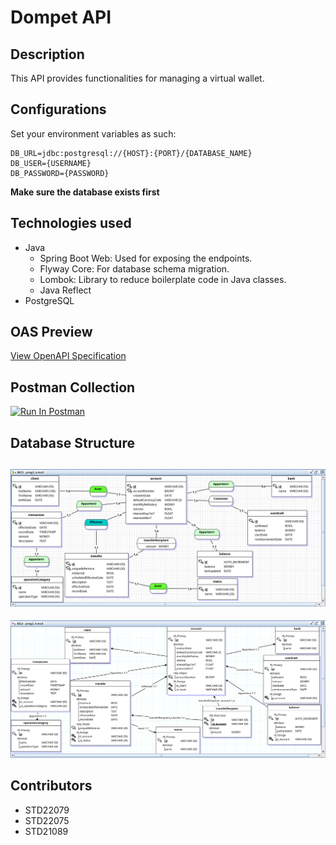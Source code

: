 # Dompet API

## Description
This API provides functionalities for managing a virtual wallet.

## Configurations
Set your environment variables as such:
```
DB_URL=jdbc:postgresql://{HOST}:{PORT}/{DATABASE_NAME}
DB_USER={USERNAME}
DB_PASSWORD={PASSWORD}
```

**Make sure the database exists first**

## Technologies used
- Java
  - Spring Boot Web: Used for exposing the endpoints.
  - Flyway Core: For database schema migration.
  - Lombok: Library to reduce boilerplate code in Java classes.
  - Java Reflect
- PostgreSQL

## OAS Preview
[View OpenAPI Specification](https://petstore.swagger.io/?url=https://raw.githubusercontent.com/Dompet-hei/Dompet-back/main/docs/openapi.yml)

## Postman Collection
[<img src="https://run.pstmn.io/button.svg" alt="Run In Postman" style="width: 128px; height: 32px;">](https://app.getpostman.com/run-collection/28674538-d6c7f822-1019-40c2-b9a1-6640052e5932?action=collection%2Ffork&source=rip_markdown&collection-url=entityId%3D28674538-d6c7f822-1019-40c2-b9a1-6640052e5932%26entityType%3Dcollection%26workspaceId%3Da73e7eb5-b4a9-44e8-9c23-761dc57f26fb)

## Database Structure
![MCD](docs/merise/MCD.png)
---
![MLD](docs/merise/MLD.png)
   
## Contributors
- STD22079
- STD22075
- STD21089
